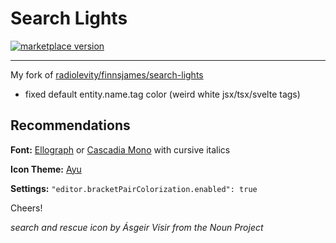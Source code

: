 # Search Lights

<a href="https://marketplace.visualstudio.com/items?itemName=endigma.search-lights">
  <img alt="marketplace version" src="https://img.shields.io/vscode-marketplace/v/endigma.search-lights.svg?maxAge=3600&style=for-the-badge&colorA=1A1F28&colorB=FFCC66">
</a>

---

My fork of [radiolevity/finnsjames/search-lights](https://marketplace.visualstudio.com/items?itemName=radiolevity.search-lights)

- fixed default entity.name.tag color (weird white jsx/tsx/svelte tags)

## Recommendations

**Font:** [Ellograph](https://connary.com/ellograph.html) or [Cascadia Mono](https://github.com/microsoft/cascadia-code) with cursive italics

**Icon Theme:** [Ayu](https://marketplace.visualstudio.com/items?itemName=teabyii.ayu)

**Settings:** `"editor.bracketPairColorization.enabled": true`

Cheers!

_search and rescue icon by Ásgeir Vísir from the Noun Project_
